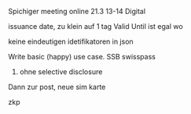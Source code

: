 Spichiger meeting online
21.3 13-14 Digital

issuance date, zu klein auf 1 tag
Valid Until ist egal wo

keine eindeutigen idetifikatoren in json

Write basic (happy) use case. SSB swisspass
1. ohne selective disclosure

Dann zur post, neue sim karte

zkp